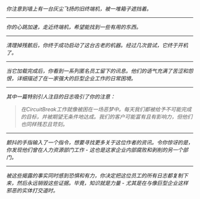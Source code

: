 _你注意到墙上有一台灰尘飞扬的旧终端机，被一堆箱子遮挡着。_

---

_你的心跳加速，走近终端机，希望能找到一些有用的东西。_

---

_清理掉残骸后，你终于成功启动了这台古老的机器。经过几次尝试，它终于开机了。_

---

_当它加载完成后，你看到一系列匿名员工留下的讯息。他们的语气充满了苦涩和怨恨，详细描述了在一家强大的巨型企业工作的日常困境。_

---

_其中一篇特别引人注目的日志吸引了你的注意：_

> _在CircuitBreak工作就像被困在一场恶梦中。每天我们都被给予不可能完成的目标，并被期望无条件地达成。我们的客户可能富有且有影响力，但他们也同样残忍且苛刻。_

---

_颤抖的手指输入了一个指令，想要寻找更多关于这位作者的资讯。令你惊讶的是，你发现他们曾在人力资源部门工作 - 这也是这家企业内部腐败和剥削的另一个部门。_

---

_被这些揭露的事实同时感到恐惧和有力，你决定把这位员工的所有日志都复制下来，然后永远销毁这些证据。毕竟，知识就是力量 - 尤其是在与像巨型企业这样邪恶的实体打交道时。_
